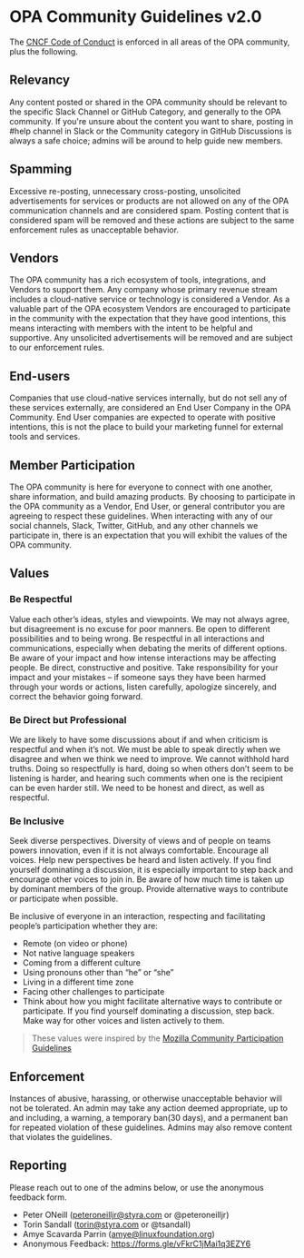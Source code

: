 # OPA Community Guidelines v2.0

The [CNCF Code of Conduct](https://github.com/cncf/foundation/blob/master/code-of-conduct.md) is enforced in all areas of the OPA community, plus the following.

## Relevancy 

Any content posted or shared in the OPA community should be relevant to the specific Slack Channel or GitHub Category, and generally to the OPA community. If you're unsure about the content you want to share, posting in #help channel in Slack or the Community category in GitHub Discussions is always a safe choice; admins will be around to help guide new members. 

## Spamming

Excessive re-posting, unnecessary cross-posting, unsolicited advertisements for services or products are not allowed on any of the OPA communication channels and are considered spam. Posting content that is considered spam will be removed and these actions are subject to the same enforcement rules as unacceptable behavior.

## Vendors

The OPA community has a rich ecosystem of tools, integrations, and Vendors to support them. Any company whose primary revenue stream includes a cloud-native service or technology is considered a Vendor. As a valuable part of the OPA ecosystem Vendors are encouraged to participate in the community with the expectation that they have good intentions, this means interacting with members with the intent to be helpful and supportive. Any unsolicited advertisements will be removed and are subject to our enforcement rules.

## End-users

Companies that use cloud-native services internally, but do not sell any of these services externally, are considered an End User Company in the OPA Community. End User companies are expected to operate with positive intentions, this is not the place to build your marketing funnel for external tools and services. 

## Member Participation

The OPA community is here for everyone to connect with one another, share information, and build amazing products. By choosing to participate in the OPA community as a Vendor, End User, or general contributor you are agreeing to respect these guidelines. When interacting with any of our social channels, Slack, Twitter, GitHub, and any other channels we participate in, there is an expectation that you will exhibit the values of the OPA community.

## Values

### Be Respectful

Value each other’s ideas, styles and viewpoints. We may not always agree, but disagreement is no excuse for poor manners. Be open to different possibilities and to being wrong. Be respectful in all interactions and communications, especially when debating the merits of different options. Be aware of your impact and how intense interactions may be affecting people. Be direct, constructive and positive. Take responsibility for your impact and your mistakes – if someone says they have been harmed through your words or actions, listen carefully, apologize sincerely, and correct the behavior going forward.

### Be Direct but Professional

We are likely to have some discussions about if and when criticism is respectful and when it’s not. We must be able to speak directly when we disagree and when we think we need to improve. We cannot withhold hard truths. Doing so respectfully is hard, doing so when others don’t seem to be listening is harder, and hearing such comments when one is the recipient can be even harder still. We need to be honest and direct, as well as respectful.

### Be Inclusive

Seek diverse perspectives. Diversity of views and of people on teams powers innovation, even if it is not always comfortable. Encourage all voices. Help new perspectives be heard and listen actively. If you find yourself dominating a discussion, it is especially important to step back and encourage other voices to join in. Be aware of how much time is taken up by dominant members of the group. Provide alternative ways to contribute or participate when possible.

Be inclusive of everyone in an interaction, respecting and facilitating people’s participation whether they are:

- Remote (on video or phone)
- Not native language speakers
- Coming from a different culture
- Using pronouns other than “he” or “she”
- Living in a different time zone
- Facing other challenges to participate
- Think about how you might facilitate alternative ways to contribute or participate. If you find yourself dominating a discussion, step back. Make way for other voices and listen actively to them.

> These values were inspired by the [Mozilla Community Participation Guidelines](https://www.mozilla.org/en-US/about/governance/policies/participation/)

## Enforcement

Instances of abusive, harassing, or otherwise unacceptable behavior will not be tolerated. An admin may take any action deemed appropriate, up to and including, a warning, a temporary ban(30 days), and a permanent ban for repeated violation of these guidelines. Admins may also remove content that violates the guidelines.


## Reporting

Please reach out to one of the admins below, or use the anonymous feedback form. 

- Peter ONeill (peteroneilljr@styra.com or @peteroneilljr)
- Torin Sandall (torin@styra.com or @tsandall) 
- Amye Scavarda Parrin (amye@linuxfoundation.org)
- Anonymous Feedback: https://forms.gle/vFkrC1jMai1q3EZY6
